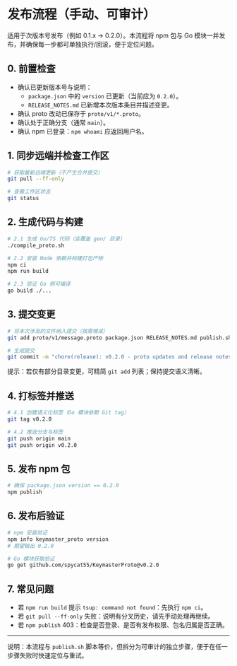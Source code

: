 # 发布流程（手动、可审计）

适用于次版本号发布（例如 0.1.x -> 0.2.0）。本流程将 npm 包与 Go 模块一并发布，并确保每一步都可单独执行/回滚，便于定位问题。

## 0. 前置检查

- 确认已更新版本号与说明：
  - `package.json` 中的 `version` 已更新（当前应为 `0.2.0`）。
  - `RELEASE_NOTES.md` 已新增本次版本条目并描述变更。
- 确认 proto 改动已保存于 `proto/v1/*.proto`。
- 确认处于正确分支（通常 `main`）。
- 确认 npm 已登录：`npm whoami` 应返回用户名。

## 1. 同步远端并检查工作区

```bash
# 获取最新远端更新（不产生合并提交）
git pull --ff-only

# 查看工作区状态
git status
```

## 2. 生成代码与构建

```bash
# 2.1 生成 Go/TS 代码（会覆盖 gen/ 目录）
./compile_proto.sh

# 2.2 安装 Node 依赖并构建打包产物
npm ci
npm run build

# 2.3 验证 Go 侧可编译
go build ./...
```

## 3. 提交变更

```bash
# 将本次涉及的文件纳入提交（按需增减）
git add proto/v1/message.proto package.json RELEASE_NOTES.md publish.sh gen/ tsconfig.json tsup.config.ts src/ pkg/ go.mod go.sum

# 生成提交
git commit -m "chore(release): v0.2.0 - proto updates and release notes"
```

提示：若仅有部分目录变更，可精简 `git add` 列表；保持提交语义清晰。

## 4. 打标签并推送

```bash
# 4.1 创建语义化标签（Go 模块依赖 Git tag）
git tag v0.2.0

# 4.2 推送分支与标签
git push origin main
git push origin v0.2.0
```

## 5. 发布 npm 包

```bash
# 确保 package.json version == 0.2.0
npm publish
```

## 6. 发布后验证

```bash
# npm 安装验证
npm info keymaster_proto version
# 期望输出 0.2.0

# Go 模块获取验证
go get github.com/spycat55/KeymasterProto@v0.2.0
```

## 7. 常见问题

- 若 `npm run build` 提示 `tsup: command not found`：先执行 `npm ci`。
- 若 `git pull --ff-only` 失败：说明有分叉历史，请先手动处理再继续。
- 若 `npm publish` 403：检查是否登录、是否有发布权限、包名归属是否正确。

---

说明：本流程与 `publish.sh` 脚本等价，但拆分为可审计的独立步骤，便于在任一步骤失败时快速定位与重试。
